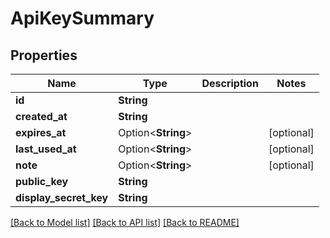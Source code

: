 # ApiKeySummary

## Properties

Name | Type | Description | Notes
------------ | ------------- | ------------- | -------------
**id** | **String** |  | 
**created_at** | **String** |  | 
**expires_at** | Option<**String**> |  | [optional]
**last_used_at** | Option<**String**> |  | [optional]
**note** | Option<**String**> |  | [optional]
**public_key** | **String** |  | 
**display_secret_key** | **String** |  | 

[[Back to Model list]](../README.md#documentation-for-models) [[Back to API list]](../README.md#documentation-for-api-endpoints) [[Back to README]](../README.md)


